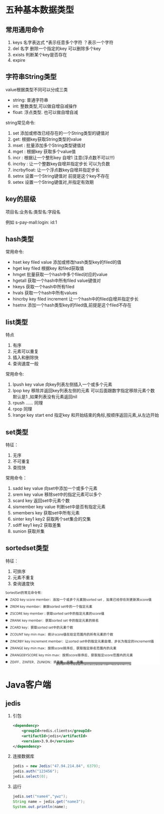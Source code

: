 # 五种基本数据类型



## 常用通用命令

1. keys  名字表达式   *表示任意多个字符  ？表示一个字符
2. del  名字  删除一个指定的key 可以删除多个key
3. exists 判断某个key是否存在
4. expire  



## 字符串String类型

value根据类型不同可以分成三类

- string: 普通字符串
- int: 整数类型,可以做自增自减操作
- float: 浮点类型. 也可以做自增自减

string常见命令:

1. set 添加或修改已经存在的一个String类型的键值对
2. get: 根据key获取String类型的value
3. mset : 批量添加多个String类型键值对
4. mget : 根据key 获取多个value值
5. incr : 根据让一个整形key 自增1  注意(浮点数不可以!!!)
6. incrby : 让一个整数key自增并指定步长    可以为负数
7. incrbyfloat: 让一个浮点数key自增并指定步长
8. setnx 设置一个String键值对 前提是这个key不存在
9. setex 设置一个String键值对,并指定有效期

## key的层级

项目名:业务名:类型名:字段名

例如 s-pay-mall:login: id:1

## hash类型

常用命令:

- hset key filed value   添加或修改hash类型key的filed的值
- hget key filed 根据key 和filed获取值
- hmget 批量获取一个hash中多个filed对应的value
- hgetall 获取一个hash中所有filed value键值对
- hkeys 获取一个hash中所有filed
- hvals 获取一个hash中所有values
- hincrby key filed increment 让一个hash中的filed自增并指定步长
- hsetnx 添加一个hash类型key的filed值,前提是这个filed不存在

## list类型

特点

1. 有序
2. 元素可以重复
3. 插入和删除快
4. 查询速度一般

常用命令:

1. lpush key value  向key列表左侧插入一个或多个元素
2. lpop key 移除并返回key列表左侧的元素 可以后面跟数字指定移除元素个数 默认是1 ,如果列表没有元素返回nil
3. rpush …… 同理
4. rpop 同理
5. lrange key start end 指定key 和开始结束的角标,按顺序返回元素,从左边开始

## set类型

特征：

1. 无序
2. 不可重复
3. 查找快

常用命令：

1. sadd key value 向set中添加一个或多个元素
2. srem key value 移除set中的指定元素可以多个
3. scard key 返回set中元素个数
4. sismember key value 判断set中是否有指定元素
5. smembers key 获取set中所有元素
6. sinter key1 key2 获取两个set集合的交集
7. sdiff key1 key2 获取差集
8. sunion 获取并集

## sortedset类型

特征：

1. 可排序
2. 元素不重复
3. 查询速度快

![image-20250428130644274](image-20250428130644274.png)

# Java客户端

## jedis



1. 引包

   ```xml
   <dependency>
       <groupId>redis.clients</groupId>
       <artifactId>jedis</artifactId>
       <version>3.9.0</version>
   </dependency>
   ```

2. 连接数据库

   ```java
   jedis = new Jedis("47.94.214.84", 6379);
   jedis.auth("123456");
   jedis.select(0);
   ```

3. 运行

   ```java
   jedis.set("name4","ywz");
   String name = jedis.get("name3");
   System.out.println(name);
   ```